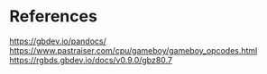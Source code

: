 # References

https://gbdev.io/pandocs/
https://www.pastraiser.com/cpu/gameboy/gameboy_opcodes.html
https://rgbds.gbdev.io/docs/v0.9.0/gbz80.7
